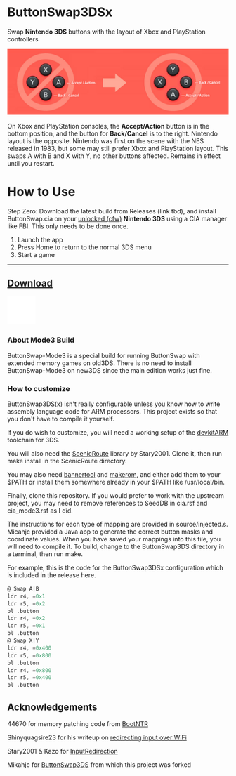 # ButtonSwap3DSx

Swap **Nintendo 3DS** buttons with the layout of Xbox and PlayStation controllers

![swap A with B and X with Y](meta/ABXY-Buttons-Red.jpg)

On Xbox and PlayStation consoles, the **Accept/Action** button is in the bottom position, and the button for **Back/Cancel** is to the right. Nintendo layout is the opposite. Nintendo was first on the scene with the NES released in 1983, but some may still prefer Xbox and PlayStation layout. This swaps A with B and X with Y, no other buttons affected. Remains in effect until you restart.

# How to Use

Step Zero: Download the latest build from Releases (link tbd), and install ButtonSwap.cia on your [unlocked (cfw)](https://3ds.hacks.guide) **Nintendo 3DS** using a CIA manager like FBI. This only needs to be done once.

1. Launch the app
2. Press Home to return to the normal 3DS menu
3. Start a game

---
## [Download](https://github.com/diedummydie/ButtonSwap3DSx/releases/tag/1.0)
![spacer](meta/spacer-64.png)

### About Mode3 Build

ButtonSwap-Mode3 is a special build for running ButtonSwap with extended memory games on old3DS. There is no need to install ButtonSwap-Mode3 on new3DS since the main edition works just fine.

### How to customize

ButtonSwap3DS(x) isn't really configurable unless you know how to write assembly language code for ARM processors. This project exists so that you don't have to compile it yourself.

If you do wish to customize, you will need a working setup of the [devkitARM](https://www.3dbrew.org/wiki/Setting_up_Development_Environment) toolchain for 3DS.

You will also need the [ScenicRoute](https://github.com/Stary2001/ScenicRoute) library by Stary2001. Clone it, then run make install in the ScenicRoute directory.

You may also need [bannertool](https://github.com/Steveice10/bannertool/releases) and [makerom](https://github.com/profi200/Project_CTR/releases), and either add them to your $PATH or install them somewhere already in your $PATH like /usr/local/bin.

Finally, clone this repository. If you would prefer to work with the upstream project, you may need to remove references to SeedDB in cia.rsf and cia_mode3.rsf as I did.

The instructions for each type of mapping are provided in source/injected.s.  Micahjc provided a Java app to generate the correct button masks and coordinate values. When you have saved your mappings into this file, you will need to compile it. To build, change to the ButtonSwap3DS directory in a terminal, then run make.

For example, this is the code for the ButtonSwap3DSx configuration which is included in the release here.

```asm
@ Swap A|B
ldr r4, =0x1
ldr r5, =0x2
bl .button
ldr r4, =0x2
ldr r5, =0x1
bl .button
@ Swap X|Y
ldr r4, =0x400
ldr r5, =0x800
bl .button
ldr r4, =0x800
ldr r5, =0x400
bl .button
```

## Acknowledgements

44670 for memory patching code from [BootNTR](https://github.com/44670/BootNTR)

Shinyquagsire23 for his writeup on [redirecting input over WiFi](http://douevenknow.us/post/139673444953/redirecting-3ds-input-over-wifi)

Stary2001 & Kazo for [InputRedirection](https://github.com/Stary2001/InputRedirection)

Mikahjc for [ButtonSwap3DS](https://github.com/mikahjc/ButtonSwap3DS) from which this project was forked

